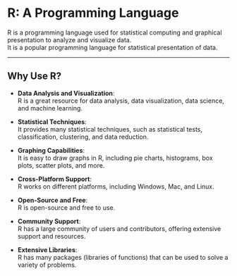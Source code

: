

# R: A Programming Language

R is a programming language used for statistical computing and graphical presentation to analyze and visualize data.  
It is a popular programming language for statistical presentation of data.

---

## Why Use R?

- **Data Analysis and Visualization**:  
  R is a great resource for data analysis, data visualization, data science, and machine learning.

- **Statistical Techniques**:  
  It provides many statistical techniques, such as statistical tests, classification, clustering, and data reduction.

- **Graphing Capabilities**:  
  It is easy to draw graphs in R, including pie charts, histograms, box plots, scatter plots, and more.

- **Cross-Platform Support**:  
  R works on different platforms, including Windows, Mac, and Linux.

- **Open-Source and Free**:  
  R is open-source and free to use.

- **Community Support**:  
  R has a large community of users and contributors, offering extensive support and resources.

- **Extensive Libraries**:  
  R has many packages (libraries of functions) that can be used to solve a variety of problems.


